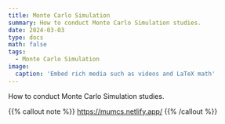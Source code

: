 ```yaml
---
title: Monte Carlo Simulation
summary: How to conduct Monte Carlo Simulation studies.
date: 2024-03-03
type: docs
math: false
tags:
  - Monte Carlo Simulation
image: 
  caption: 'Embed rich media such as videos and LaTeX math'
---
```


How to conduct Monte Carlo Simulation studies.
 
 
{{% callout note %}}
https://mumcs.netlify.app/
{{% /callout %}}